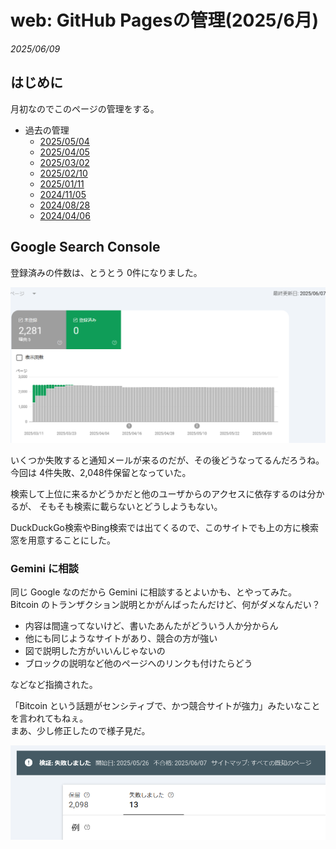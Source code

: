 # web: GitHub Pagesの管理(2025/6月)

_2025/06/09_

## はじめに

月初なのでこのページの管理をする。

* 過去の管理
  * [2025/05/04](/2025/05/20250504-web.html)
  * [2025/04/05](/2025/04/20250405-web.html)
  * [2025/03/02](/2025/03/20250302-web.html)
  * [2025/02/10](/2025/02/20250210-web.html)
  * [2025/01/11](/2025/01/20250111-web.html)
  * [2024/11/05](/2024/11/20241105-web.html)
  * [2024/08/28](/2024/08/20240828-ghp.html)
  * [2024/04/06](/2024/04/20240406-githubio.html)

## Google Search Console

登録済みの件数は、とうとう 0件になりました。

![image](images/20250609a-1.png)

いくつか失敗すると通知メールが来るのだが、その後どうなってるんだろうね。  
今回は 4件失敗、2,048件保留となっていた。

検索して上位に来るかどうかだと他のユーザからのアクセスに依存するのは分かるが、
そもそも検索に載らないとどうしようもない。

DuckDuckGo検索やBing検索では出てくるので、このサイトでも上の方に検索窓を用意することにした。

### Gemini に相談

同じ Google なのだから Gemini に相談するとよいかも、とやってみた。  
Bitcoin のトランザクション説明とかがんばったんだけど、何がダメなんだい？

* 内容は間違ってないけど、書いたあんたがどういう人か分からん
* 他にも同じようなサイトがあり、競合の方が強い
* 図で説明した方がいいんじゃないの
* ブロックの説明など他のページへのリンクも付けたらどう

などなど指摘された。

「Bitcoin という話題がセンシティブで、かつ競合サイトが強力」みたいなことを言われてもねぇ。  
まあ、少し修正したので様子見だ。

![image](images/20250609a-2.png)

